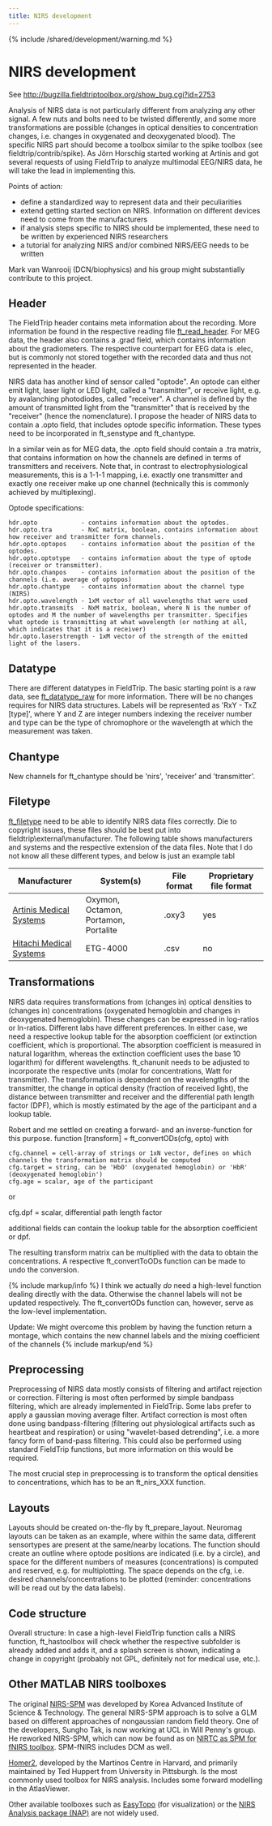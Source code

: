 ```yaml
---
title: NIRS development
---
```


{% include /shared/development/warning.md %}

# NIRS development

See <http://bugzilla.fieldtriptoolbox.org/show_bug.cgi?id=2753>

Analysis of NIRS data is not particularly different from analyzing any other signal. A few nuts and bolts need to be twisted differently, and some more transformations are possible (changes in optical densities to concentration changes, i.e. changes in oxygenated and deoxygenated blood). The specific NIRS part should become a toolbox similar to the spike toolbox (see fieldtrip/contrib/spike). As Jörn Horschig started working at Artinis and got several requests of using FieldTrip to analyze multimodal EEG/NIRS data, he will take the lead in implementing this.

Points of action:

- define a standardized way to represent data and their peculiarities
- extend getting started section on NIRS. Information on different devices need to come from the manufacturers
- if analysis steps specific to NIRS should be implemented, these need to be written by experienced NIRS researchers
- a tutorial for analyzing NIRS and/or combined NIRS/EEG needs to be written

Mark van Wanrooij (DCN/biophysics) and his group might substantially contribute to this project.

## Header

The FieldTrip header contains meta information about the recording. More information be found in the respective reading file [ft_read_header](/reference/ft_read_header). For MEG data, the header also contains a .grad field, which contains information about the gradiometers. The respective counterpart for EEG data is .elec, but is commonly not stored together with the recorded data and thus not represented in the header.

NIRS data has another kind of sensor called "optode". An optode can either emit light, laser light or LED light, called a "transmitter", or receive light, e.g. by avalanching photodiodes, called "receiver". A channel is defined by the amount of transmitted light from the "transmitter" that is received by the "receiver" (hence the nomenclature). I propose the header of NIRS data to contain a .opto field, that includes optode specific information. These types need to be incorporated in ft_senstype and ft_chantype.

In a similar vein as for MEG data, the .opto field should contain a .tra matrix, that contains information on how the channels are defined in terms of transmitters and receivers. Note that, in contrast to electrophysiological measurements, this is a 1-1-1 mapping, i.e. exactly one transmitter and exactly one receiver make up one channel (technically this is commonly achieved by multiplexing).

Optode specifications:

    hdr.opto            - contains information about the optodes.
    hdr.opto.tra        - NxC matrix, boolean, contains information about how receiver and transmitter form channels.
    hdr.opto.optopos    - contains information about the position of the optodes.
    hdr.opto.optotype   - contains information about the type of optode (receiver or transmitter).
    hdr.opto.chanpos    - contains information about the position of the channels (i.e. average of optopos)
    hdr.opto.chantype   - contains information about the channel type (NIRS)
    hdr.opto.wavelength - 1xM vector of all wavelengths that were used
    hdr.opto.transmits  - NxM matrix, boolean, where N is the number of optodes and M the number of wavelengths per transmitter. Specifies what optode is transmitting at what wavelength (or nothing at all, which indicates that it is a receiver)
    hdr.opto.laserstrength - 1xM vector of the strength of the emitted light of the lasers.

## Datatype

There are different datatypes in FieldTrip. The basic starting point is a raw data, see [ft_datatype_raw](/reference/ft_datatype_raw) for more information. There will be no changes requires for NIRS data structures. Labels will be represented as 'RxY - TxZ [type]', where Y and Z are integer numbers indexing the receiver number and type can be the type of chromophore or the wavelength at which the measurement was taken.

## Chantype

New channels for ft_chantype should be 'nirs', 'receiver' and 'transmitter'.

## Filetype

[ft_filetype](/reference/ft_filetype) need to be able to identify NIRS data files correctly. Die to copyright issues, these files should be best put into fieldtrip\external\manufacturer. The following table shows manufacturers and systems and the respective extension of the data files. Note that I do not know all these different types, and below is just an example tabl

| Manufacturer                                                                                               | System(s)                            | File format | Proprietary file format |
| ---------------------------------------------------------------------------------------------------------- | ------------------------------------ | ----------- | ----------------------- |
| [Artinis Medical Systems](http://www.artinis.com)                                                          | Oxymon, Octamon, Portamon, Portalite | .oxy3       | yes                     |
| [Hitachi Medical Systems](http://www.hitachi-medical-systems.nl/products-and-services/optical-topography/) | ETG-4000                             | .csv        | no                      |

## Transformations

NIRS data requires transformations from (changes in) optical densities to (changes in) concentrations (oxygenated hemoglobin and changes in deoxygenated hemoglobin). These changes can be expressed in log-ratios or ln-ratios. Different labs have different preferences. In either case, we need a respective lookup table for the absorption coefficient (or extinction coefficient, which is proportional. The absorption coefficient is measured in natural logarithm, whereas the extinction coefficient uses the base 10 logarithm) for different wavelengths. ft_chanunit needs to be adjusted to incorporate the respective units (molar for concentrations, Watt for transmitter). The transformation is dependent on the wavelengths of the transmitter, the change in optical density (fraction of received light), the distance between transmitter and receiver and the differential path length factor (DPF), which is mostly estimated by the age of the participant and a lookup table.

Robert and me settled on creating a forward- and an inverse-function for this purpose.
function [transform] = ft_convertODs(cfg, opto)
with

    cfg.channel = cell-array of strings or 1xN vector, defines on which channels the transformation matrix should be computed
    cfg.target = string, can be 'HbO' (oxygenated hemoglobin) or 'HbR' (deoxygenated hemoglobin')
    cfg.age = scalar, age of the participant
or

  cfg.dpf = scalar, differential path length factor

additional fields can contain the lookup table for the absorption coefficient or dpf.

The resulting transform matrix can be multiplied with the data to obtain the concentrations. A respective ft_convertToODs function can be made to undo the conversion.

{% include markup/info %}
I think we actually _do_ need a high-level function dealing directly with the data. Otherwise the channel labels will not be updated respectively. The ft_convertODs function can, however, serve as the low-level implementation.

Update: We might overcome this problem by having the function return a montage, which contains the new channel labels and the mixing coefficient of the channels
{% include markup/end %}

## Preprocessing

Preprocessing of NIRS data mostly consists of filtering and artifact rejection or correction. Filtering is most often performed by simple bandpass filtering, which are already implemented in FieldTrip. Some labs prefer to apply a gaussian moving average filter. Artifact correction is most often done using bandpass-filtering (filtering out physiological artifacts such as heartbeat and respiration) or using "wavelet-based detrending", i.e. a more fancy form of band-pass filtering. This could also be performed using standard FieldTrip functions, but more information on this would be required.

The most crucial step in preprocessing is to transform the optical densities to concentrations, which has to be an ft_nirs_XXX function.

## Layouts

Layouts should be created on-the-fly by ft_prepare_layout. Neuromag layouts can be taken as an example, where within the same data, different sensortypes are present at the same/nearby locations. The function should create an outline where optode positions are indicated (i.e. by a circle), and space for the different numbers of measures (concentrations) is computed and reserved, e.g. for multiplotting. The space depends on the cfg, i.e. desired channels/concentrations to be plotted (reminder: concentrations will be read out by the data labels).

## Code structure

Overall structure:
In case a high-level FieldTrip function calls a NIRS function, ft_hastoolbox will check whether the respective subfolder is already added and adds it, and a splash screen is shown, indicating a change in copyright (probably not GPL, definitely not for medical use, etc.).

## Other MATLAB NIRS toolboxes

The original [NIRS-SPM](http://bispl.weebly.com/nirs-spm.html) was developed by Korea Advanced Institute of Science & Technology. The general NIRS-SPM approach is to solve a GLM based on different approaches of nongaussian random field theory. One of the developers, Sungho Tak, is now working at UCL in Will Penny's group. He reworked NIRS-SPM, which can now be found as on [NIRTC as SPM for fNIRS toolbox](http://www.nitrc.org/projects/spm_fnirs). SPM-fNIRS includes DCM as well.

[Homer2](http://www.nmr.mgh.harvard.edu/PMI/resources/homer2/home.htm), developed by the Martinos Centre in Harvard, and primarily maintained by Ted Huppert from University in Pittsburgh. Is the most commonly used toolbox for NIRS analysis. Includes some forward modelling in the AtlasViewer.

Other available toolboxes such as [EasyTopo](https://sites.google.com/site/fenghuatian/software/easytopo) (for visualization) or the [NIRS Analysis package (NAP)](https://sites.google.com/site/tomerfekete2/) are not widely used.
